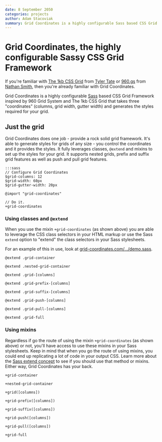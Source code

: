 ```yaml
---
date: 8 September 2050
categories: projects
author: Adam Stacoviak
summary: Grid Coordinates is a highly configurable Sass based CSS Grid Framework inspired by 960 Grid System and 1kb CSS Grid that takes three "coordinates" (columns, grid width, gutter width) and generates the styles required for your grid.
---
```


# Grid Coordinates, the highly configurable Sassy CSS Grid Framework

If you're familiar with [The 1kb CSS Grid](http://1kbgrid.com/) from [Tyler Tate](http://www.tylertate.com/) or [960.gs](http://960.gs/) from [Nathan Smith](http://sonspring.com/), then you're already familiar with Grid Coordinates.

Grid Coordinates is a highly configurable [Sass](http://sass-lang.com/) based CSS Grid Framework inspired by 960 Grid System and The 1kb CSS Grid that takes three "coordinates" (columns, grid width, gutter width) and generates the styles required for your grid.

## Just the grid

Grid Coordinates does one job - provide a rock solid grid framework. It's able to generate styles for grids of any size - you control the coordinates and it provides the styles. It fully leverages classes, `@extend` and mixins to set up the styles for your grid. It supports nested grids, prefix and suffix grid features as well as push and pull grid features.

    :::sass
    // Configure Grid Coordinates
    $grid-columns: 12
    $grid-width: 60px
    $grid-gutter-width: 20px

    @import "grid-coordinates"

    // Do it.
    +grid-coordinates

### Using classes and `@extend`

When you use the mixin `+grid-coordinates` (as shown above) you are able to leverage the CSS class selectors in your HTML markup or use the Sass `extend` option to "extend" the class selectors in your Sass stylesheets.

For an example of this in use, look at [grid-coordinates.com/.../demo.sass](https://github.com/adamstac/grid-coordinates.com/blob/master/themes/grid-coordinates/sass/demo.sass).

`@extend .grid-container`

`@extend .nested-grid-container`

`@extend .grid-[columns]`

`@extend .grid-prefix-[columns]`

`@extend .grid-suffix-[columns]`

`@extend .grid-push-[columns]`

`@extend .grid-pull-[columns]`

`@extend .grid-full`

### Using mixins

Regardless if go the route of using the mixin `+grid-coordinates` (as shown above) or not, you'll have access to use these mixins in your Sass stylesheets. Keep in mind that when you go the route of using mixins, you could end up replicating a lot of code in your output CSS. Learn more about the [Sass extend concept](http://sass-lang.com/docs/yardoc/file.SASS_REFERENCE.html#extend) to see if you should use that method or mixins. Either way, Grid Coordinates has your back.

`+grid-container`

`+nested-grid-container`

`+grid([columns])`

`+grid-prefix([columns])`

`+grid-suffix([columns])`

`+grid-push([columns])`

`+grid-pull([columns])`

`+grid-full`
